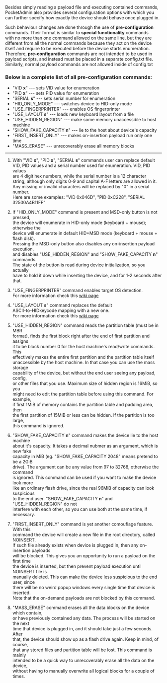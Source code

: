 Besides simply reading a payload file and executing contained commands,  
PocketAdmin also provides several configuration options with which you  
can further specify how exactly the device should behave once plugged in.  
  
Such behaviour changes are done through the use of **pre-configuration**  
commands. Their format is similar to **special functionality** commands  
with no more than one command allowed on the same line, but they are  
different from all the normal commands because they act on the device  
itself and require to be executed before the device starts enumeration.  
Therefore, **pre-configuration** commands are not intended to be used in  
payload scripts, and instead must be placed in a separate config.txt file.  
Similarly, normal payload commands are not allowed inside of config.txt  
  
### Below is a complete list of all pre-configuration commands:  
  
* "VID **x**"   --- sets VID value for enumeration  
* "PID **x**"   --- sets PID value for enumeration  
* "SERIAL **s**"   --- sets serial number for enumeration  
* "HID_ONLY_MODE"   --- switches device to HID-only mode  
* "USE_FINGERPRINTER"   --- enables OS fingerprinter  
* "USE_LAYOUT **s**"   --- loads new keyboard layout from a file  
* "USE_HIDDEN_REGION"   --- make some memory unaccessible to host machine  
* "SHOW_FAKE_CAPACITY **n**"   --- lie to the host about device's capacity  
* "FIRST_INSERT_ONLY"   --- makes on-insertion payload run only one time  
* "MASS_ERASE"   --- unrecoverably erase all memory blocks  
  
---
  
1. With "VID **x**", "PID **x**", "SERIAL **s**" commands user can replace default  
VID, PID values and a serial number used for enumeration. VID, PID values  
are 4 digit hex numbers, while the serial number is a 12 character  
string, although only digits 0-9 and capital A-F letters are allowed in it.  
Any missing or invalid characters will be replaced by "0" in a serial number.  
Here are some examples: "VID 0x046D", "PID 0xC228", "SERIAL 32500A4B11FF"  
  
2. If "HID\_ONLY\_MODE" command is present and MSD-only button is not pressed,  
the device will enumerate in HID-only mode (keyboard + mouse); otherwise the  
device will enumerate in default HID+MSD mode (keyboard + mouse + flash disk).  
Pressing the MSD-only button also disables any on-insertion payload execution,  
and disables "USE_HIDDEN_REGION" and "SHOW_FAKE_CAPACITY **n**" commands.  
The state of the button is read during device initialization, so you actually  
have to hold it down while inserting the device, and for 1-2 seconds after that.  
  
3. "USE_FINGERPRINTER" command enables target OS detection.  
For more information check this [wiki page](https://github.com/krakrukra/PocketAdmin/wiki/fingerprinter)  
  
4. "USE_LAYOUT **s**" command replaces the default  
ASCII-to-HIDkeycode mapping with a new one.  
For more information check this [wiki page](https://github.com/krakrukra/PocketAdmin/wiki/layouts)  
  
5. "USE_HIDDEN_REGION" command reads the partition table (must be in MBR  
format), finds the first block right after the end of first partition and assigns  
it to be block number 0 for the host machine's read/write commands. This  
effectively makes the entire first partition and the partition table itself  
unaccessible by the host machine. In that case you can use the mass storage  
capability of the device, but without the end user seeing any payload, config,  
or other files that you use. Maximum size of hidden region is 16MiB, so you  
might need to edit the partition table before using this command. For example,  
if first 1MiB of memory contains the partition table and padding area, then  
the first partition of 15MiB or less can be hidden. If the partition is too large,  
this command is ignored.  
  
6. "SHOW_FAKE_CAPACITY **n**" command makes the device lie to the host machine  
about it's capacity. It takes a decimal nubmer as an argument, which is new fake  
capacity in MiB (eg. "SHOW_FAKE_CAPACITY 2048" means pretend to be a 2GiB  
drive). The argument can be any value from 97 to 32768, otherwise the command  
is ignored. This command can be used if you want to make the device look more  
like an ordinary flash drive, since the real 96MiB of capacity can look suspicious  
to the end user. "SHOW_FAKE_CAPACITY **n**" and "USE_HIDDEN_REGION" do not  
interfere with each other, so you can use both at the same time, if necessary.  
  
7. "FIRST_INSERT_ONLY" command is yet another comouflage feature. With this  
command the device will create a new file in the root directory, called NOINSERT.  
If such file already exists when device is plugged in, then any on-insertion payloads  
will be blocked. This gives you an opportunity to run a payload on the first time  
the device is inserted, but then prevent payload execution until NOINSERT file is  
manually deleted. This can make the device less suspicious to the end user, since  
there will be no weird popup windows every single time that device is inserted.  
Note that the on-demand payloads are not blocked by this command.  
  
8. "MASS_ERASE" command erases all the data blocks on the device which contain,  
or have previously contained any data. The process will be started on the next  
time that device is plugged in, and it should take just a few seconds. After  
that, the device should show up as a flash drive again. Keep in mind, of course,  
that any stored files and partition table will be lost. This command is mainly  
intended to be a quick way to unrecoverably erase all the data on the device,  
without having to manually overwrite all logical blocks for a couple of times.  
  